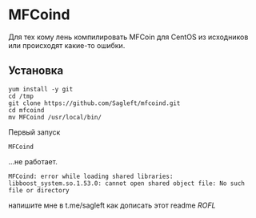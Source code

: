 # MFCoind
Для тех кому лень компилировать MFCoin для CentOS из исходников или происходят какие-то ошибки.

## Установка
```
yum install -y git
cd /tmp
git clone https://github.com/Sagleft/mfcoind.git
cd mfcoind
mv MFCoind /usr/local/bin/
```
Первый запуск
```
MFCoind
```
...не работает. 
```
MFCoind: error while loading shared libraries: libboost_system.so.1.53.0: cannot open shared object file: No such file or directory
```
напишите мне в t.me/sagleft как дописать этот readme *ROFL*
